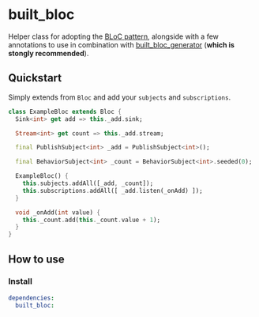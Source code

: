 # built_bloc

Helper class for adopting the [BLoC pattern](https://medium.com/flutter-io/build-reactive-mobile-apps-in-flutter-companion-article-13950959e381), alongside with a few annotations to use in combination with [built_bloc_generator](https://github.com/aloisdeniel/built_bloc/built_bloc_generator) (**which is stongly recommended**).

## Quickstart

Simply extends from `Bloc` and add your `subjects` and `subscriptions`.

```dart
class ExampleBloc extends Bloc {
  Sink<int> get add => this._add.sink;

  Stream<int> get count => this._add.stream;

  final PublishSubject<int> _add = PublishSubject<int>();

  final BehaviorSubject<int> _count = BehaviorSubject<int>.seeded(0);

  ExampleBloc() {
    this.subjects.addAll([_add, _count]);
    this.subscriptions.addAll([ _add.listen(_onAdd) ]);
  }

  void _onAdd(int value) {
    this._count.add(this._count.value + 1);
  }
}
```

## How to use

### Install

```yaml
dependencies:
  built_bloc:
```